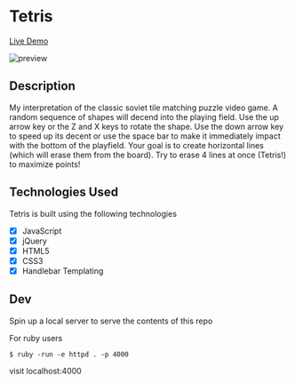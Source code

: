# Tetris

[Live Demo](http://nickarora.github.io/tetris/)

![preview](https://github.com/nickarora/tetris/blob/master/docs/preview.png)

## Description
My interpretation of the classic soviet tile matching puzzle video game.  A random sequence of shapes will decend into the playing field.  Use the up arrow key or the Z and X keys to rotate the shape.  Use the down arrow key to speed up its decent or use the space bar to make it immediately impact with the bottom of the playfield.  Your goal is to create horizontal lines (which will erase them from the board).  Try to erase 4 lines at once (Tetris!) to maximize points!

## Technologies Used

Tetris is built using the following technologies
- [X] JavaScript
- [X] jQuery
- [X] HTML5
- [X] CSS3
- [X] Handlebar Templating

## Dev

Spin up a local server to serve the contents of this repo

For ruby users

```
$ ruby -run -e httpd . -p 4000
```

visit localhost:4000

